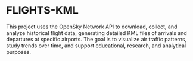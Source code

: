 # FLIGHTS-KML

This project uses the OpenSky Network API to download, collect, and analyze historical flight data, generating detailed KML files of arrivals and departures at specific airports. The goal is to visualize air traffic patterns, study trends over time, and support educational, research, and analytical purposes.
